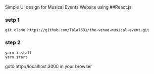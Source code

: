 Simple UI design for Musical Events Website using ##React.js

### setp 1
```
git clone https://github.com/Talal531/the-venue-musical-event.git
```

### step 2
```
yarn install
yarn start
```

goto http://localhost:3000 in your browser
